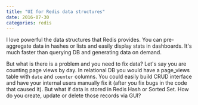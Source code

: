 ```yaml
---
title: "UI for Redis data structures"
date: 2016-07-30
categories: redis
---
```


I love powerful the data structures that Redis provides.  You can pre-aggregate data in hashes or lists and easily display stats in dashboards.  It's much faster than querying DB and generating data on demand.  

But what is there is a problem and you need to fix data?  Let's say you are counting page views by day.  In relational DB you would have a page_views table with `date` and `counter` columns.  You could easily build CRUD interface and have your internal users manually fix it (after you fix bugs in the code that caused it).  But what if data is stored in Redis Hash or Sorted Set.  How do you create, update or delete those records via GUI?  